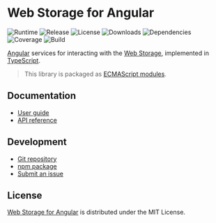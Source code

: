 # Web Storage for Angular
![Runtime](https://img.shields.io/npm/dependency-version/@cedx/ngx-webstorage/peer/@angular/core.svg) ![Release](https://img.shields.io/npm/v/@cedx/ngx-webstorage.svg) ![License](https://img.shields.io/npm/l/@cedx/ngx-webstorage.svg) ![Downloads](https://img.shields.io/npm/dt/@cedx/ngx-webstorage.svg) ![Dependencies](https://david-dm.org/cedx/ngx-webstorage.js.svg) ![Coverage](https://coveralls.io/repos/github/cedx/ngx-webstorage.js/badge.svg) ![Build](https://github.com/cedx/ngx-webstorage.js/workflows/build/badge.svg)

[Angular](https://angular.io) services for interacting with the [Web Storage](https://developer.mozilla.org/en-US/docs/Web/API/Storage), implemented in [TypeScript](https://www.typescriptlang.org).

> This library is packaged as [ECMAScript modules](https://nodejs.org/api/esm.html).

## Documentation
- [User guide](https://dev.belin.io/ngx-webstorage.js)
- [API reference](https://dev.belin.io/ngx-webstorage.js/api)

## Development
- [Git repository](https://github.com/cedx/ngx-webstorage.js)
- [npm package](https://www.npmjs.com/package/@cedx/ngx-webstorage)
- [Submit an issue](https://github.com/cedx/ngx-webstorage.js/issues)

## License
[Web Storage for Angular](https://dev.belin.io/ngx-webstorage.js) is distributed under the MIT License.
